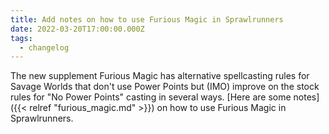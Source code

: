 ```yaml
---
title: Add notes on how to use Furious Magic in Sprawlrunners
date: 2022-03-20T17:00:00.000Z
tags:
  - changelog
---
```


The new supplement Furious Magic has alternative spellcasting rules for Savage Worlds that don't use Power Points but (IMO) improve on the stock rules for "No Power Points" casting in several ways. [Here are some notes]({{< relref "furious_magic.md" >}}) on how to use Furious Magic in Sprawlrunners.
<!--more-->